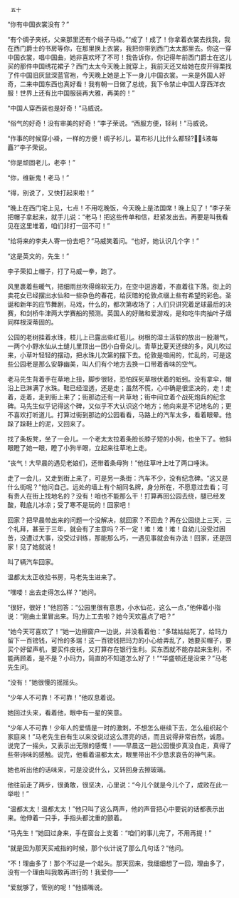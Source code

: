      五十 

   “你有中国衣裳没有？” 

   “有个绸子夹袄，父亲那里还有个缎子马褂。”“成了！成了！你拿着衣裳去找我，我在西门爵士的书房等你，在那里换上衣裳，我把你带到西门太太那里去。你这一穿中国衣裳，唱中国曲，她非喜欢坏了不可！我告诉你，你记得年前西门爵士在这儿买的那件中国绣花裙子？西门太太今天晚上就穿上，我前天还又给她在皮开得栗找了件中国旧灰鼠深蓝官袍，今天晚上她是上下一身儿中国衣裳。一来是外国人好奇，二来中国东西也真好看！我有朝一日做了总统，我下令禁止中国人穿西洋衣服！世界上还有比中国服装再大雅，再美的！” 

   “中国人穿西装也是好奇！”马威说。 

   “俗气的好奇！没有审美的好奇！”李子荣说。“西服方便，轻利！”马威说。 

   “作事的时候穿小褂，一样的方便！绸子衫儿，葛布衫儿比什么都轻?液每矗?”李子荣说。 

   “你是顽固老儿，老李！” 

   “你，维新鬼！老马！” 

   “得，别说了，又快打起来啦！” 

   “晚上在西门宅上见，七点！不用吃晚饭，今天晚上是法国席！晚上见了！”李子荣把帽子拿起来，就手儿说：“老马！把这些传单和信，赶紧发出去。再要是叫我看见在这里堆着，咱们非打一回不可！” 

   “给将来的李夫人寄一份去吧？”马威笑着问。“也好，她认识几个字！” 

   “这是英文的，先生！” 

   李子荣扣上帽子，打了马威一拳，跑了。 

   风里裹着些暖气，把细雨丝吹得绵软无力，在空中逗游着，不直着往下落。街上的卖花女已经摆出水仙和一些杂色的春花，给灰暗的伦敦点缀上些有希望的彩色。圣诞和新年的应节舞剧，马戏，什么的，都次第收场了；人们只讲究着足球最后的决赛，和剑桥牛津两大学赛船的预测。英国人的好赌和爱游戏，是和吃牛肉抽叶子烟同样根深蒂固的。 

   公园的老树挂着水珠，枝儿上已露出些红苞儿。树根的湿土活软的放出一股潮气，一两个小野水仙从土缝儿里顶出一团小白骨朵儿。青草比夏天还绿的多，风儿吹过来，小草叶轻轻的摆动，把水珠儿次第的摆下去。伦敦是喧闹的，忙乱的，可是这些公园老是那么安静幽美，叫人们有个地方去换一口带着香味的空气。 

   老马先生背着手在草地上扭，脚步很轻，恐怕踩死草根伏着的蚯蚓。没有拿伞，帽沿上已淋满了水珠。鞋已经湿透，还是走；虽然不慌，心中确是很坚决的，走！走着，走着，走到街上来了；街那边还有一片草地；街中间立着个战死炮兵的纪念碑。马先生似乎记得这个碑，又似乎不大认识这个地方；他向来是不记地名的；更不喜欢打听道儿。打算过街到那边的公园看看，马路上的汽车太多，看着眼晕。他跺了跺鞋上的泥，又回来了。 

   找了条板凳，坐了一会儿。一个老太太拉着条脸长脖子短的小狗，也坐下了。他斜眼瞪了她一眼，瞪了小狗半眼，立起来往草地上走。 

   “丧气！大早晨的遇见老娘们，还带着条母狗！”他往草叶上吐了两口唾沫。 

   走了一会儿，又走到街上来了，可是另一条街：汽车不少，没有纪念碑。“这又是什么街呢？”他问自己。远处的墙上有个胡同名牌，身分所在，不愿意过去看；可有贵人在街上找地名的？没有！咱也不能那么干！打算再回公园去绕，腿已经发酸，鞋底儿冰凉；受了寒不是玩的！回家吧！ 

   回家？把早晨带出来的问题一个没解决，就回家？不回去？再在公园绕上三天，三个礼拜，甚至于三年，就会有了主意吗？不一定！难！难！难！自幼儿没受过困苦，没遭过大事，没受过训练，那能那么巧，一遇见事就会有办法！回家，还是回家！见了她就说！ 

   叫了辆汽车回家。 

   温都太太正收拾书房，马老先生进来了。 

   “嘿喽！出去走得怎么样？”她问。 

   “很好，很好！”他回答：“公园里很有意思，小水仙花，这么一点，”他伸着小指说：“刚由土里冒出来。玛力上工去啦？她今天欢喜点了吧？” 

   “她今天可喜欢了！”她一边擦窗户一边说，并没看着他：“多瑞姑姑死了，给玛力留下一百镑钱，可怜的多瑞！这一百镑钱把玛力的小心给弄乱了，她要买帽子，要买个好留声机，要买件皮袄，又打算存在银行生利。买东西就不能存起来生利，不能两顾着，是不是？小玛力，简直的不知道怎么好了！”“华盛顿还是没来？”马老先生问。 

   “没有！”她很慢的摇摇头。 

   “少年人不可靠！不可靠！”他叹息着说。 

   她回过头来，看着他，眼中有一星的笑意。 

   “少年人不可靠！少年人的爱情是一时的激刺，不想怎么继续下去，怎么组织起个家庭来！”马老先生自有生以来没说过这么漂亮的话，而且说得非常自然，诚恳。说完了一摇头，又表示出无限的感慨！——早晨这一趟公园慢步真没白走，真得了些带诗味的感触。说完，他看着温都太太，眼里带出不少恳求哀告的神气来。 

   她也听出他的话味来，可是没说什么，又转回身去擦玻璃。 

   他往前走了两步，很勇敢，很坚决，心里说：“今儿个就是今儿个了，成败在此一举啦！” 

   “温都太太！温都太太！”他只叫了这么两声，他的声音把心中要说的话都表示出来。他伸着一只手，手指头都沈重的颤着。 

   “马先生！”她回过身来，手在窗台上支着：“咱们的事儿完了，不用再提！” 

   “就是因为那天买戒指的时候，那个伙计说了那么几句话？”他问。 

   “不！理由多了！那个不过是一个起头。那天回来，我细细想了一回，理由多了，没有一个理由叫我敢再进行的！我爱你——” 

   “爱就够了，管别的呢！”他插嘴说。 

